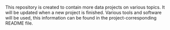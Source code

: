 This repository is created to contain more data projects on various topics. It will be updated when a new project is finished. Various tools and software will be used, this information can be found in the project-corresponding README file.
